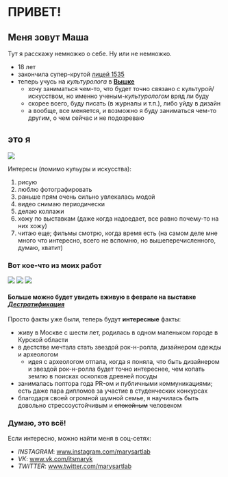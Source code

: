 # ПРИВЕТ! 
## Меня зовут Маша  
Тут я расскажу немножко о себе. Ну или не немножко. 

* 18 лет
* закончила супер-крутой [лицей 1535](https://ru.m.wikipedia.org/wiki/Лицей_№_1535)
* теперь учусь на *культуролога* в [**Вышке**](https://hse.ru)
   - хочу заниматься чем-то, что будет точно связано с культурой/искусством, но именно ученым-*культурологом* вряд ли буду 
   - скорее всего, буду писать (в журналы и т.п.), либо уйду в дизайн 
   - а вообще, все меняется, и возможно я буду заниматься чем-то другим, о чем сейчас и не подозреваю
   
## это я 
![](https://pp.userapi.com/c840438/v840438561/457b0/QIFvIa6mrfU.jpg)

Интересы (помимо кульуры и искусства):
1. рисую
2. люблю фотографировать
2. раньше прям очень сильно увлекалась модой 
3. видео снимаю периодически 
4. делаю коллажи 
4. хожу по выставкам (даже когда надоедает, все равно почему-то на них хожу)
5. читаю еще; фильмы смотрю, когда время есть
(на самом деле мне много что интересно, всего не вспомню, но вышеперечисленного, думаю, хватит)

### Вот кое-что из моих работ 
![](https://pp.userapi.com/c841126/v841126122/5daf4/-W4fKfzB2h0.jpg)
![](https://pp.userapi.com/c830308/v830308220/3d1db/Y_FEJSGbm_Q.jpg)
![](https://pp.userapi.com/c840025/v840025220/32d82/RVKIqqaZ9-k.jpg)
#### Больше можно будет увидеть вживую в феврале на выставке [_Дестратификация_](https://vk.com/gwozzd)

Просто факты уже были, теперь будут **интересные** факты:
- живу в Москве с шести лет, родилась в одном маленьком городе в Курской области
- в дестстве мечтала стать звездой рок-н-ролла, дизайнером одежды и археологом 
   * идея с археологом отпала, когда я поняла, что быть дизайнером и звездой рок-н-ролла будет точно интереснее, чем копать землю в поисках осколков древней посуды
- занималась полтора года PR-ом и публичными коммуникациями; есть даже пара дипломов за участие в студенческих конкурсах 
- благодаря своей огромной шумной семье, я научилась быть довольно стрессоустойчивым и ~~спокойным~~ человеком
### Думаю, это всё! 
Если интересно, можно найти меня в соц-сетях:
- *INSTAGRAM*: www.instagram.com/marysartlab
- *VK*: www.vk.com/itsmaryk
- *TWITTER*: www.twitter.com/marysartlab



